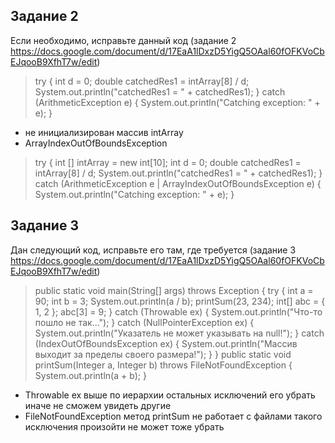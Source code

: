 ## Задание 2
Если необходимо, исправьте данный код
(задание 2 https://docs.google.com/document/d/17EaA1lDxzD5YigQ5OAal60fOFKVoCbEJqooB9XfhT7w/edit)
> try {
> int d = 0;
> double catchedRes1 = intArray[8] / d;
> System.out.println("catchedRes1 = " + catchedRes1);
> } catch (ArithmeticException e) {
> System.out.println("Catching exception: " + e);
> }

* не инициализирован массив intArray
* ArrayIndexOutOfBoundsException 

> try {
> int [] intArray = new int[10];
> int d = 0;
> double catchedRes1 = intArray[8] / d;
> System.out.println("catchedRes1 = " + catchedRes1);
> } catch (ArithmeticException e | ArrayIndexOutOfBoundsException e) {
> System.out.println("Catching exception: " + e);
> }


## Задание 3
Дан следующий код, исправьте его там, где требуется
(задание 3 https://docs.google.com/document/d/17EaA1lDxzD5YigQ5OAal60fOFKVoCbEJqooB9XfhT7w/edit)
>public static void main(String[] args) throws Exception {
>try {
>int a = 90;
>int b = 3;
>System.out.println(a / b);
>printSum(23, 234);
>int[] abc = { 1, 2 };
>abc[3] = 9;
>} catch (Throwable ex) {
>System.out.println("Что-то пошло не так...");
>} catch (NullPointerException ex) {
>System.out.println("Указатель не может указывать на null!");
>} catch (IndexOutOfBoundsException ex) {
>System.out.println("Массив выходит за пределы своего размера!");
>}
>}
>public static void printSum(Integer a, Integer b) throws FileNotFoundException {
>System.out.println(a + b);
>}

* Throwable ex  выше по иерархии остальных исключений его убрать иначе не сможем увидеть другие
* FileNotFoundException метод printSum не работает c файлами такого исключения произойти не может тоже убрать